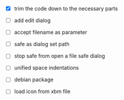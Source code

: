 - [x] trim the code down to the necessary parts
- [ ] add edit dialog
- [ ] accept filename as parameter
- [ ] safe as dialog set path
- [ ] stop safe from open a file safe dialog
- [ ] unified space indentations
- [ ] debian package
- [ ] load icon from xbm file


